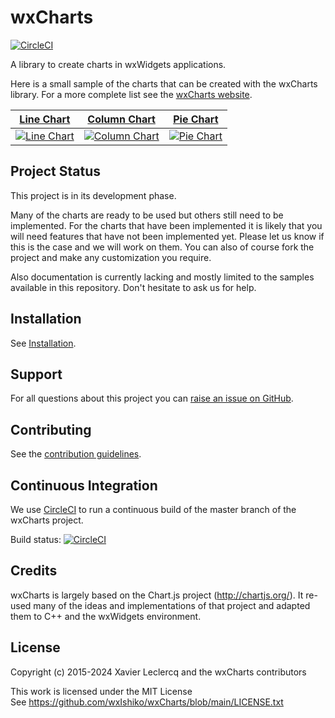 # wxCharts

[![CircleCI](https://circleci.com/gh/wxIshiko/wxCharts.svg?style=svg)](https://circleci.com/gh/wxIshiko/wxCharts)

A library to create charts in wxWidgets applications.

Here is a small sample of the charts that can be created with the wxCharts library. For a more complete list see the 
[wxCharts website](http://www.wxishiko.com/wxCharts).

| [Line Chart](http://www.wxishiko.com/wxCharts/linechart.html) | [Column Chart](http://www.wxishiko.com/wxCharts/columnchart.html) | [Pie Chart](http://www.wxishiko.com/wxCharts/piechart.html) |
| --- | --- | --- |
| [![Line Chart](http://www.wxishiko.com/images/linechart1.png)](http://www.wxishiko.com/wxCharts/linechart.html) | [![Column Chart](http://www.wxishiko.com/images/columnchart1.png)](http://www.wxishiko.com/wxCharts/columnchart.html) | [![Pie Chart](http://www.wxishiko.com/images/piechart1.png)](http://www.wxishiko.com/wxCharts/piechart.html) |

## Project Status

This project is in its development phase. 

Many of the charts are ready to be used but others still need to be implemented. For the charts that have been implemented it is likely that you will need features that have not been implemented yet. Please let us know if this is the case and we will work on them. You can also of course fork the project and make any customization you require.

Also documentation is currently lacking and mostly limited to the samples available in this repository. Don't hesitate to ask us for help.

## Installation

See [Installation](docs/installation/README.md).

## Support

For all questions about this project you can [raise an issue on GitHub](https://github.com/wxIshiko/wxCharts/issues).

## Contributing

See the [contribution guidelines](https://github.com/wxIshiko/wxCharts/blob/master/CONTRIBUTING.md).

## Continuous Integration

We use [CircleCI](https://circleci.com/) to run a continuous build of the master branch of the wxCharts project.

Build status: [![CircleCI](https://circleci.com/gh/wxIshiko/wxCharts.svg?style=svg)](https://circleci.com/gh/wxIshiko/wxCharts)

## Credits

wxCharts is largely based on the Chart.js project (http://chartjs.org/).
It re-used many of the ideas and implementations of that project and
adapted them to C++ and the wxWidgets environment.

## License

Copyright (c) 2015-2024 Xavier Leclercq and the wxCharts contributors

This work is licensed under the MIT License\
See https://github.com/wxIshiko/wxCharts/blob/main/LICENSE.txt
